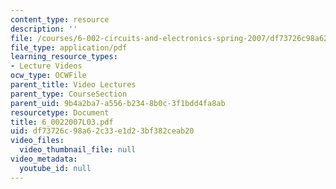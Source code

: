 ```yaml
---
content_type: resource
description: ''
file: /courses/6-002-circuits-and-electronics-spring-2007/df73726c98a62c33e1d23bf382ceab20_6_0022007L03.pdf
file_type: application/pdf
learning_resource_types:
- Lecture Videos
ocw_type: OCWFile
parent_title: Video Lectures
parent_type: CourseSection
parent_uid: 9b4a2ba7-a556-b234-8b0c-3f1bdd4fa8ab
resourcetype: Document
title: 6_0022007L03.pdf
uid: df73726c-98a6-2c33-e1d2-3bf382ceab20
video_files:
  video_thumbnail_file: null
video_metadata:
  youtube_id: null
---
```

